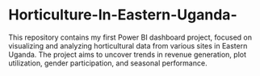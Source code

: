 # Horticulture-In-Eastern-Uganda-
This repository contains my first Power BI dashboard project, focused on visualizing and analyzing horticultural data from various sites in Eastern Uganda. The project aims to uncover trends in revenue generation, plot utilization, gender participation, and seasonal performance.
